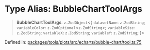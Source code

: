 # Type Alias: BubbleChartToolArgs

> **BubbleChartToolArgs**: `z.ZodObject`\<\{ `datasetName`: `z.ZodString`; `variableColor`: `z.ZodOptional`\<`z.ZodString`\>; `variableSize`: `z.ZodString`; `variableX`: `z.ZodString`; `variableY`: `z.ZodString`; \}\>

Defined in: [packages/tools/plots/src/echarts/bubble-chart/tool.ts:75](https://github.com/GeoDaCenter/openassistant/blob/bc4037be52d89829440fcc4aaa1010be73719d16/packages/tools/plots/src/echarts/bubble-chart/tool.ts#L75)
